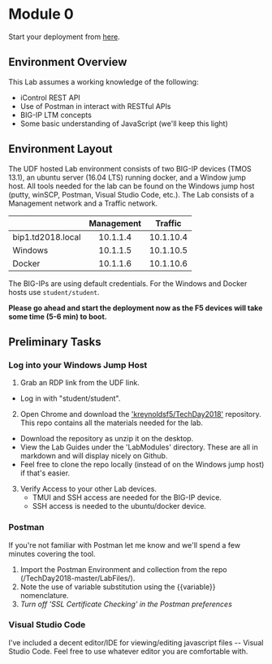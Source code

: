 # Module 0

Start your deployment from [here](https://udf.f5.com/b/e160ac9a-f752-4e45-801f-7279fcf1e9d9#documentation).

## Environment Overview

This Lab assumes a working knowledge of the following:
- iControl REST API
- Use of Postman in interact with RESTful APIs
- BIG-IP LTM concepts
- Some basic understanding of JavaScript (we'll keep this light)

## Environment Layout
The UDF hosted Lab environment consists of two BIG-IP devices (TMOS 13.1), an ubuntu server (16.04 LTS) running docker, and a Window jump host. All tools needed for the lab can be found on the Windows jump host (putty, winSCP, Postman, Visual Studio Code, etc.). The Lab consists of a Management network and a Traffic network. 

|               | Management | Traffic |
| ------------- |:-----------:|:----------:|
| bip1.td2018.local | 10.1.1.4     | 10.1.10.4 | 
| Windows            | 10.1.1.5     | 10.1.10.5 | 
| Docker           | 10.1.1.6     | 10.1.10.6 | 


The BIG-IPs are using default credentials. For the Windows and Docker hosts use ```student/student```.

**Please go ahead and start the deployment now as the F5 devices will take some time (5-6 min) to boot.**

## Preliminary Tasks
### Log into your Windows Jump Host
1. Grab an RDP link from the UDF link.
  * Log in with "student/student".
2. Open Chrome and download the ['kreynoldsf5/TechDay2018'](https://github.com/kreynoldsf5/TechDay2018.git) repository. This repo contains all the materials needed for the lab.
  * Download the repository as unzip it on the desktop.
  * View the Lab Guides under the 'LabModules' directory. These are all in markdown and will display nicely on Github. 
  * Feel free to clone the repo locally (instead of on the Windows jump host) if that's easier.
3. Verify Access to your other Lab devices.
    * TMUI and SSH access are needed for the BIG-IP device.
    * SSH access is needed to the ubuntu/docker device.
 

### Postman
If you're not familiar with Postman let me know and we'll spend a few minutes covering the tool.

1. Import the Postman Environment and collection from the repo (/TechDay2018-master/LabFiles/).
3. Note the use of variable substitution using the {{variable}} nomenclature.
3. _Turn off 'SSL Certificate Checking' in the Postman preferences_

### Visual Studio Code
I've included a decent editor/IDE for viewing/editing javascript files -- Visual Studio Code. Feel free to use whatever editor you are comfortable with.
